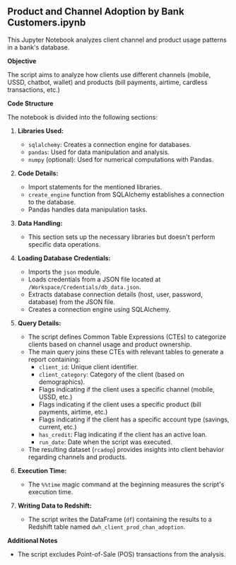 ## Product and Channel Adoption by Bank Customers.ipynb

This Jupyter Notebook analyzes client channel and product usage patterns in a bank's database.

**Objective**

The script aims to analyze how clients use different channels (mobile, USSD, chatbot, wallet) and products (bill payments, airtime, cardless transactions, etc.)

**Code Structure**

The notebook is divided into the following sections:

1. **Libraries Used:**
    - `sqlalchemy`: Creates a connection engine for databases.
    - `pandas`: Used for data manipulation and analysis.
    - `numpy` (optional): Used for numerical computations with Pandas.

2. **Code Details:**
    - Import statements for the mentioned libraries.
    - `create_engine` function from SQLAlchemy establishes a connection to the database.
    - Pandas handles data manipulation tasks.

3. **Data Handling:**
    - This section sets up the necessary libraries but doesn't perform specific data operations.

4. **Loading Database Credentials:**
    - Imports the `json` module.
    - Loads credentials from a JSON file located at `/Workspace/Credentials/db_data.json`.
    - Extracts database connection details (host, user, password, database) from the JSON file.
    - Creates a connection engine using SQLAlchemy.

5. **Query Details:**
    - The script defines Common Table Expressions (CTEs) to categorize clients based on channel usage and product ownership.
    - The main query joins these CTEs with relevant tables to generate a report containing:
        - `client_id`: Unique client identifier.
        - `client_category`: Category of the client (based on demographics).
        - Flags indicating if the client uses a specific channel (mobile, USSD, etc.)
        - Flags indicating if the client uses a specific product (bill payments, airtime, etc.)
        - Flags indicating if the client has a specific account type (savings, current, etc.)
        - `has_credit`: Flag indicating if the client has an active loan.
        - `run_date`: Date when the script was executed.
    - The resulting dataset (`rcadop`) provides insights into client behavior regarding channels and products.

6. **Execution Time:**
    - The `%%time` magic command at the beginning measures the script's execution time.

7. **Writing Data to Redshift:**
    - The script writes the DataFrame (`df`) containing the results to a Redshift table named `dwh_client_prod_chan_adoption`.

**Additional Notes**

- The script excludes Point-of-Sale (POS) transactions from the analysis.

